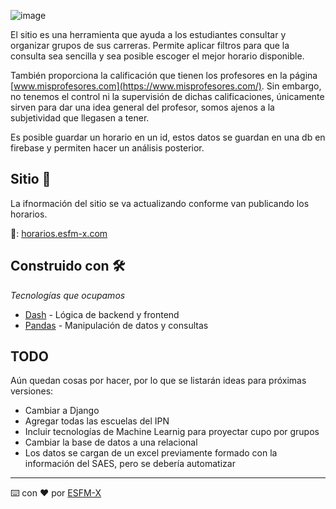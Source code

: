 ![image](https://user-images.githubusercontent.com/86858923/124340842-b6d8f980-db7d-11eb-8469-12658209e7cf.png)

El sitio es una herramienta que ayuda a los estudiantes consultar y organizar grupos de sus carreras. Permite aplicar filtros para que la consulta sea sencilla y sea posible escoger el mejor horario disponible. 

También proporciona la calificación que tienen los profesores en la página [www.misprofesores.com](https://www.misprofesores.com/). Sin embargo, no tenemos el control ni la supervisión de dichas calificaciones, únicamente sirven para dar una idea general del profesor, somos ajenos a la subjetividad que llegasen a tener.

Es posible guardar un horario en un id, estos datos se guardan en una db en firebase y permiten hacer un análisis posterior.

## Sitio 🚀

La ifnormación del sitio se va actualizando conforme van publicando los horarios.

🔗: [horarios.esfm-x.com](https://horarios.esfm-x.com)


## Construido con 🛠️

_Tecnologías que ocupamos_

* [Dash](https://www.djangoproject.com) - Lógica de backend y frontend
* [Pandas](https://www.mathjax.org) - Manipulación de datos y consultas

## TODO

Aún quedan cosas por hacer, por lo que se listarán ideas para próximas versiones:

* Cambiar a Django
* Agregar todas las escuelas del IPN
* Incluir tecnologías de Machine Learnig para proyectar cupo por grupos
* Cambiar la base de datos a una relacional 
* Los datos se cargan de un excel previamente formado con la información del SAES, pero se debería automatizar

---
⌨️ con ❤️ por [ESFM-X](https://esfm-x.com)
